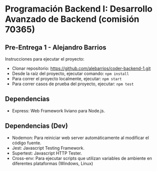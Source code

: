 # Programación Backend I: Desarrollo Avanzado de Backend (comisión 70365)

## Pre-Entrega 1 - Alejandro Barrios
Instrucciones para ejecutar el proyecto:
* Clonar repositorio: https://github.com/alebarrios/coder-backend-1.git
* Desde la raíz del proyecto, ejecutar comando: ```npm install```
* Para correr el proyecto localmente, ejecutar: ```npm start```
* Para correr casos de prueba del proyecto, ejecutar: ```npm test```

## Dependencias
* Express: Web Framework liviano para Node.js.

## Dependencias (Dev)
* Nodemon: Para reiniciar web server automáticamente al modificar el código fuente.
* Jest: Javascript Testing Framework.
* Supertest: Javascript HTTP Tester.
* Cross-env: Para ejecutar scripts que utilizan variables de ambiente en diferentes plataformas (Windows, Linux)